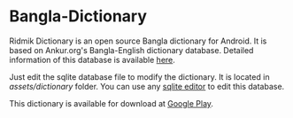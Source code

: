 Bangla-Dictionary
=================

Ridmik Dictionary is an open source Bangla dictionary for Android. It is based on Ankur.org's Bangla-English dictionary database. Detailed information of this database is available [here](http://www.bengalinux.org/english-to-bengali-dictionary/about.htm).

Just edit the sqlite database file to modify the dictionary. It is located in *assets/dictionary* folder. You can use any [sqlite editor](http://stackoverflow.com/questions/835069/which-sqlite-administration-console-do-you-recommend) to edit this database.

This dictionary is available for download at [Google Play](https://play.google.com/store/apps/details?id=buet.rafi.dictionary).




